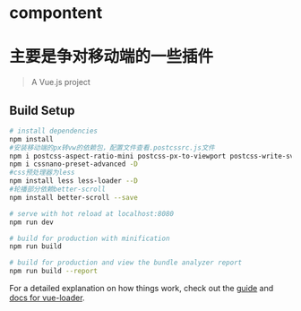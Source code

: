 # compontent
# 主要是争对移动端的一些插件
> A Vue.js project

## Build Setup

``` bash
# install dependencies
npm install
#安装移动端的px转vw的依赖包，配置文件查看.postcssrc.js文件
npm i postcss-aspect-ratio-mini postcss-px-to-viewport postcss-write-svg postcss-cssnext postcss-viewport-units cssnano -D
npm i cssnano-preset-advanced -D
#css预处理器为less
npm install less less-loader --D
#轮播部分依赖better-scroll
npm install better-scroll --save

# serve with hot reload at localhost:8080
npm run dev

# build for production with minification
npm run build

# build for production and view the bundle analyzer report
npm run build --report
```

For a detailed explanation on how things work, check out the [guide](http://vuejs-templates.github.io/webpack/) and [docs for vue-loader](http://vuejs.github.io/vue-loader).
